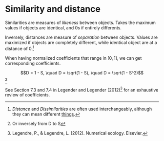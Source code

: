 # Similarity and distance

Similarities are measures of *likeness* between
objects. Takes the maximum values if objects are identical, and 0s if
entirely differents. 

Inversely, distances are measure of *separation* between objects. 
Values are maximized if objects are completely different, while
identical object are at a distance of 0.[^Dissimilarities]

When having normalized coefficients that range in $[0, 1]$, we can get
corresponding coefficients.

$$D = 1 - S, \quad D = \sqrt(1 - S), \quad D = \sqrt(1 - S^2)$$[^Equation]

See Section 7.3 and 7.4 in Legender and Legender (2012)[^Legendre] for an
exhaustive review of coefficients.

[^Legendre]: Legendre, P., & Legendre, L. (2012). Numerical
ecology. Elsevier. 

[^Dissimilarities]: *Distance* and *Dissimilarities* are often used interchangeably,
although they can mean different [things](../4).

[^Equation]: Or inversely from D to S

